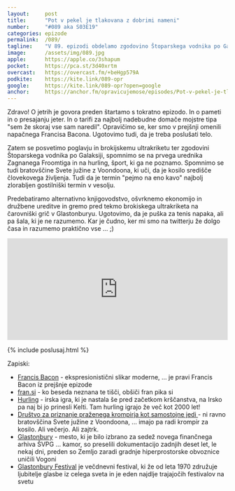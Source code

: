 ```yaml
---
layout: 	post
title:  	"Pot v pekel je tlakovana z dobrimi nameni"
number: 	"#089 aka S03E19"
categories:	epizode
permalink:	/089/
tagline: 	"V 89. epizodi obdelamo zgodovino Štoparskega vodnika po Galaksiji in pravila brokijskega ultrakriketa. Naučimo se, da je kosilo središče človekovega življenja."
image:		/assets/img/089.jpg
apple:		https://apple.co/3shapum
pocket:		https://pca.st/3d40xrtm
overcast:	https://overcast.fm/+beHgp579A
podkite:	https://kite.link/089-opr
google:		https://kite.link/089-opr?open=google
anchor:		https://anchor.fm/opravicujemose/episodes/Pot-v-pekel-je-tlakovana-z-dobrimi-nameni-e1e1dti
---
```


Zdravo! O jetrih je govora preden štartamo s tokratno epizodo. In o pameti in o presajanju jeter. In o tarifi za najbolj nadebudne domače mojstre tipa "sem že skoraj vse sam naredil". Opravičimo se, ker smo v prejšnji omenili napačnega Francisa Bacona. Ugotovimo tudi, da je treba poslušati telo. 

Zatem se posvetimo poglavju in brokijskemu ultrakriketu ter zgodovini Štoparskega vodnika po Galaksiji, spomnimo se na prvega urednika Zagnanega Froomtiga in na hurling, šport, ki ga ne poznamo. Spomnimo se tudi bratovščine Svete južine z Voondoona, ki uči, da je kosilo središče človekovega življenja. Tudi da je termin "pejmo na eno kavo" najbolj zlorabljen gostilniški termin v vesolju. 

Predebatiramo alternativno knjigovodstvo, ošvrknemo ekonomijo in družbene ureditve in gremo pred tekmo brokiskega ultrakriketa na čarovniški grič v Glastonburyu. Ugotovimo, da je puška za tenis napaka, ali pa šala, ki je ne razumemo. Kar je čudno, ker mi smo na twitterju že dolgo časa in razumemo praktično vse ... ;) 

<iframe src="https://open.spotify.com/embed/episode/3YUMB1OuXqCWN2wRljRRXd?utm_source=generator" width="100%" height="232" frameBorder="0" allowfullscreen="" allow="autoplay; clipboard-write; encrypted-media; fullscreen; picture-in-picture"></iframe>

{% include poslusaj.html %}

Zapiski:
- [Francis Bacon](https://www.youtube.com/watch?v=2eOQm9yZN3c) - ekspresionistični slikar moderne, ... je pravi Francis Bacon iz prejšnje epizode
- [fran.si](https://fran.si) - ko beseda neznana te tišči, obšiči fran pika si
- [Hurling](https://sl.wikipedia.org/wiki/Hurling) - irska igra, ki je nastala še pred začetkom krščanstva, na Irsko pa naj bi jo prinesli Kelti. Tam hurling igrajo že več kot 2000 let!
- [Društvo za priznanje praženega krompirja kot samostojne jedi ](https://prazen.krompir.si/) - ni ravno bratovščina Svete južine z Voondoona, ... imajo pa radi krompir za kosilo. Ali večerjo. Ali zajtrk.
- [Glastonbury](https://sl.wikipedia.org/wiki/Glastonbury) - mesto, ki je bilo izbrano za sedež novega finančnega arhiva ŠVPG ... kamor, so preselili dokumentacijo zadnjih deset let, le nekaj dni, preden so Zemljo zaradi gradnje hiperprostorske obvoznice uničili Vogoni
- [Glastonbury Festival](https://en.wikipedia.org/wiki/Glastonbury_Festival) je večdnevni festival, ki že od leta 1970 združuje ljubitelje glasbe iz celega sveta in je eden najdlje trajajočih festivalov na svetu